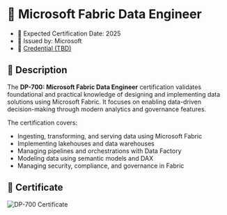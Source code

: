 # 🧩 Microsoft Fabric Data Engineer
- 📅 Expected Certification Date: 2025  
- 📜 Issued by: Microsoft  
- 🔗 [Credential (TBD)](#)

## 📝 Description

The **DP-700: Microsoft Fabric Data Engineer** certification validates foundational and practical knowledge of designing and implementing data solutions using Microsoft Fabric. It focuses on enabling data-driven decision-making through modern analytics and governance features.

The certification covers:

- Ingesting, transforming, and serving data using Microsoft Fabric
- Implementing lakehouses and data warehouses
- Managing pipelines and orchestrations with Data Factory
- Modeling data using semantic models and DAX
- Managing security, compliance, and governance in Fabric

## 📎 Certificate

![DP-700 Certificate](../certificate.png)
